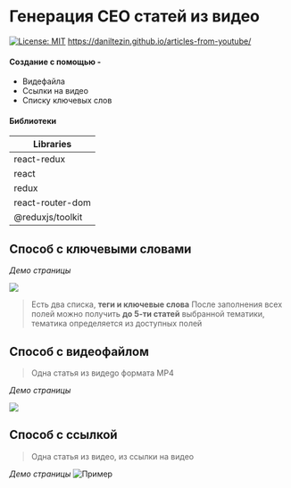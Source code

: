 
# Генерация СЕО статей из видео
<a href="https://github.com/DanilTezin/articles-from-youtube/blob/main/LICENSE.md"><img alt="License: MIT" src="https://black.readthedocs.io/en/stable/_static/license.svg"></a>
https://daniltezin.github.io/articles-from-youtube/

#### Создание с помощью -
- Видефайла
- Ссылки на видео
- Списку ключевых слов

#### Библиотеки
| Libraries |        
| ------ |
|react-redux|
|react|
|redux|
|react-router-dom|
|@reduxjs/toolkit|


## Способ  с ключевыми словами
*Демо страницы*

![](https://i.ibb.co/hfh5QBL/Screenshot-from-2022-09-07-17-49-58.png)

> Есть два списка,  **теги и ключевые слова**
После заполнения всех полей можно получить **до 5-ти статей** выбранной тематики,
тематика определяется из доступных полей

## Способ с видеофайлом
>  Одна статья из видеgо формата MP4  

*Демо страницы*


![](https://i.ibb.co/7VH6ZwT/Screenshot-from-2022-09-07-19-00-52.png)




## Способ с ссылкой
>  Одна статья из видео, из ссылки на видео 

*Демо страницы*
![Пример](https://i.ibb.co/fQNpzzH/Screenshot-from-2022-09-07-19-02-22.png "Пример")






